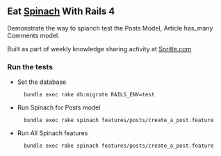 ## Eat [Spinach](https://github.com/codegram/spinach) With Rails 4

Demonstrate the way to spianch test the Posts Model, Article has_many Comments model.

Built as part of weekly knowledge sharing activity at [Spritle.com](http://www.spritle.com)

### Run the tests

* Set the database

        bundle exec rake db:migrate RAILS_ENV=test

* Run Spinach for Posts model

        bundle exec rake spinach features/posts/create_a_post.feature

* Run All Spinach features

        bundle exec rake spinach features/posts/create_a_post.feature        